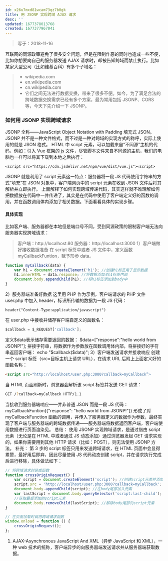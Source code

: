 ```yaml
---
id: x26u7mxd81wcam73qz7b0gk
title: 用 JSONP 实现跨域 AJAX 请求
desc: ''
updated: 1677378013768
created: 1677377967041
---
```


> 写于：2018-11-16

互联网的同源政策避免了很多安全问题，但是在限制作恶的同时也造成一些不便，比如你想要向自己的服务器发送 AJAX 请求时，却被告知跨域而禁止执行。比如某家大型公司（比如维基百科）有多个子域名：

> - wikipedia.com
> - en.wikipedia.com
> - cn.wikipedia.com
> - 它们之间无法进行数据交换，带来了很多不便。如今，为了满足合法的跨域数据交换需求已经有多个方案，最为常用包括 JSONP、CORS 等，今天下先介绍一下 JSONP。

### 如何用 JSONP 实现跨域请求

JSONP 全称——JavaScript Object Notation with Padding 填充式 JSON。JSONP 并不是一种文件格式，而不过是一种对跨域的实现方式的称呼，实际上使用的就是 JSON 格式。
HTML 中 script 元素，可以加载来自“不同源”主机的代码，例如：引入 Vue 框架的 js 文件，尽管脚本文件来自不同源的主机，我们的电脑也一样可以将其下载到本地之后执行：

```
<script src="https://cdn.jsdelivr.net/npm/vue/dist/vue.js"><script>
```

JSONP 就是利用了 script 元素这一特点：服务器将一段 JS 代码使用字符串的方式“填充”在 JSON 对象中，客户端网页中的 script 元素在收到 JSON 文件后将其解析并立即执行。
上面解释了如何实现跨域传递代码，其实这样就不难理解如何把数据放在代码中一并传递了，其实是在代码中使用了客户端定义好的函数的调用，并在函数调用体内添加了相关数据。下面看看具体的实现步骤。

#### 具体实现

比如客户端、服务器都在本地但是端口号不同，受到同源政策的限制客户端无法向服务器实现跨域请求：

> 客户端：http://localhost:80
> 服务器：http://localhost:3000
> 1）客户端做好接收数据准备
> 在 script 标签中或者 JS 文件中，定义函数 myCallbackFuntion，赋予形参 data。

```js
function myCallback(data) {
	var h1 = document.createElement('h1'); //创建h1标签用于显示数据
	h1.innerHTML = data.response; //将数据添加至h1标签内部
	document.body.appendChild(h1); //将h1标签添加到body中
}
```

2）服务器端准备好数据
这里用 PHP 作为示例，客户端请求的 PHP 文件 user.php 中加入 header，标识所传输的数据为一段 JS 代码：

```
header("Content-Type:application/javascript")
```

在 user.php 中接收并储存客户端自定义的函数名：

```js
$callback = $_REQUEST['callback'];
```

定义$data表示储存需要返回的数据：
$data=["response":"hello world from JSONP!"];
拼接字符串，将数据作为参数放在函数调用体内部，将拼接好的字符串返回客户端：
echo "$callback($data)";
3）客户端发送请求并接收响应
创建一个 script 标签（src=目标主机上请求 URL），在请求 URL 后附上上面定义好的函数名称：

```html
<script src="http://localhost/user.php:3000?callback=myCallback”>
```

当 HTML 页面刷新时，浏览器会解析该 script 标签并发送 GET 请求：

```sh
GET /?callback=myCallback HTTP/1.1
```

当接收到服务器端响应——并非普通 JSON 而是一段 JS 代码：
myCallbackFuntion({"response": "hello world from JSONP!"})
形成了对 myCallbackFunction 函数的调用，并传入了服务器定义的数据作为参数，最终实现了客户端与服务器端的跨域数据传递——服务器端将数据返回客户端，客户端使用数据进行页面渲染见。
总结：
使用 JSONP 实现跨域请求，是通过借由 script 元素（无论是在 HTML 中或者通过 JS 动态添加）通过浏览器发起 GET 请求实现的，如果你需要用到其他 HTTP 请求（比如：POST），则无法使用 JSONP 方法。
补充：
第 3 步的 script 标签只用来发送跨域请求，在 HTML 页面中会显得累赘，最好用后即弃，因此尽量使用 JS 代码动态创建 script，并在请求执行完成后进行移除，具体做法如下：

```js
// 将跨域请求封装成函数
function crossOriginRequest() {
	var script = document.createElement('script'); //创建script元素并添加scr属性
	script.src = 'http://localhost/user.php:3000?callback=myCallback';
	document.body.appendChild(script); //在body尾部加入元素
	var lastScript = document.body.querySelector('script:last-child');
	//获取最后添加的script元素
	document.body.removeChild(lastScript); //移除body尾部的script元素
}

// 在页面加载时调用跨域请求函数
window.onload = function () {
	crossOriginRequest();
};
```

1. AJAX-Asynchronous JavaScript And XML（异步 JavaScript 和 XML），一种 web 技术的统称，客户端异步的向服务器端发送请求并从服务器端获取数据。

